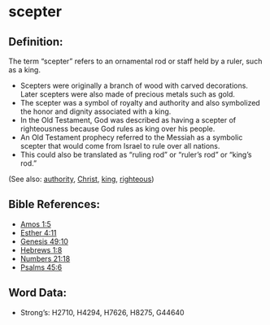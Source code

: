# scepter

## Definition:

The term “scepter” refers to an ornamental rod or staff held by a ruler, such as a king.

* Scepters were originally a branch of wood with carved decorations. Later scepters were also made of precious metals such as gold.
* The scepter was a symbol of royalty and authority and also symbolized the honor and dignity associated with a king.
* In the Old Testament, God was described as having a scepter of righteousness because God rules as king over his people.
* An Old Testament prophecy referred to the Messiah as a symbolic scepter that would come from Israel to rule over all nations.
* This could also be translated as “ruling rod” or “ruler’s rod” or “king’s rod.”

(See also: [authority](../kt/authority.md), [Christ](../kt/christ.md), [king](../other/king.md), [righteous](../kt/righteous.md))

## Bible References:

* [Amos 1:5](rc://en/tn/help/amo/01/5)
* [Esther 4:11](rc://en/tn/help/est/04/11)
* [Genesis 49:10](rc://en/tn/help/gen/49/10)
* [Hebrews 1:8](rc://en/tn/help/heb/01/08)
* [Numbers 21:18](rc://en/tn/help/num/21/18)
* [Psalms 45:6](rc://en/tn/help/psa/045/06)

## Word Data:

* Strong’s: H2710, H4294, H7626, H8275, G44640
